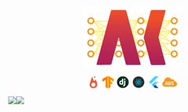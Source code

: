   <p align="center">

  </p>
  <p align="center">
  <a href="https://akhil.ai/">
 <img width="200px" src="https://raw.githubusercontent.com/Akhilez/Akhilez/master/AK_Logo.png" align="center" alt="GitHub Readme Stats" />
 </a>
 <div align="center">  
<img  align="center" height="26px" src="https://raw.githubusercontent.com/Akhilez/Akhilez/master/icons/pytorch.png" />  
<img align="center" height="26px" src="https://raw.githubusercontent.com/Akhilez/Akhilez/master/icons/tensorflow.png" />  
<img align="center" height="26px" src="https://raw.githubusercontent.com/Akhilez/Akhilez/master/icons/django.jpg" />  
<img align="center" height="30px" src="https://raw.githubusercontent.com/Akhilez/Akhilez/master/icons/react.webp" />  
<img align="center" height="24px" src="https://raw.githubusercontent.com/Akhilez/Akhilez/master/icons/flutter.png" />  
<img align="center" height="20px" src="https://raw.githubusercontent.com/Akhilez/Akhilez/master/icons/AWS.png" />  
</div>  
</p> 

<a href="https://akhil.ai/">
  <img align="left" height="120px" src="https://github-readme-stats.vercel.app/api?username=Akhilez&count_private=true&show_icons=true&cache_seconds=86400&hide_title=true" />
</a>
<a href="https://akhil.ai/">
  <img align="left" height="120px" src="https://github-readme-stats.vercel.app/api/top-langs/?username=Akhilez&layout=compact" />
</a>